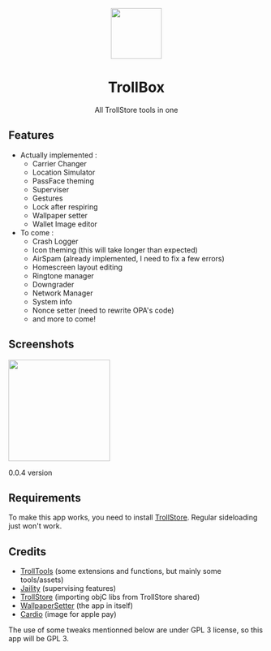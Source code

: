 <p align="center">
   <img align="center" src='https://i.ibb.co/xgBVM72/logo-modified.png' width=100>
 </p>
 <h1 align="center"> TrollBox </h1>
 <p align="center">All TrollStore tools in one</p>
 
 ## Features
- Actually implemented :
  - Carrier Changer
  - Location Simulator
  - PassFace theming
  - Superviser
  - Gestures
  - Lock after respiring
  - Wallpaper setter
  - Wallet Image editor
- To come :
  - Crash Logger
  - Icon theming (this will take longer than expected)
  - AirSpam (already implemented, I need to fix a few errors)
  - Homescreen layout editing
  - Ringtone manager
  - Downgrader
  - Network Manager
  - System info
  - Nonce setter (need to rewrite OPA's code)
  - and more to come!
## Screenshots
<img src='https://i.ibb.co/yqFJsjK/IMG-5-AE7882-A744-B-1-iphone13midnight-portrait.png' width=200><p>0.0.4 version</p>
   
   
## Requirements
To make this app works, you need to install [TrollStore](https://github.com/opa334/TrollStore). Regular sideloading just won't work.

## Credits
- [TrollTools](https://github.com/sourcelocation/TrollTools) (some extensions and functions, but mainly some tools/assets)
- [Jaility](https://github.com/haxi0/Jaility) (supervising features)
- [TrollStore](https://github.com/opa334/TrollStore) (importing objC libs from TrollStore shared)
- [WallpaperSetter](https://github.com/Skittyblock/WallpaperSetter) (the app in itself)
- [Cardio](https://github.com/cisc0disco/Cardio) (image for apple pay)

The use of some tweaks mentionned below are under GPL 3 license, so this app will be GPL 3.

